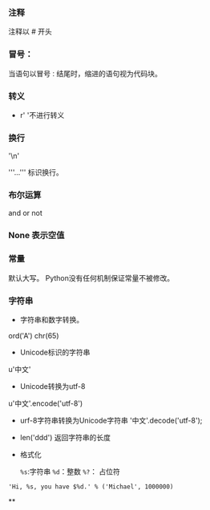 ### 注释

注释以 # 开头

### 冒号：

当语句以冒号`：`结尾时，缩进的语句视为代码块。

### 转义

* r' '不进行转义

### 换行

'\n'

'''...''' 标识换行。

### 布尔运算

and or not

### None 表示空值

### 常量

默认大写。
Python没有任何机制保证常量不被修改。
 
### 字符串

*  字符串和数字转换。

ord('A')
chr(65)

* Unicode标识的字符串

u'中文'

* Unicode转换为utf-8

u'中文'.encode('utf-8')

* urf-8字符串转换为Unicode字符串
 '中文'.decode('utf-8');
 
 * len('ddd') 返回字符串的长度

 * 格式化

    `%s`:字符串
    `%d`：整数
    `%?`： 占位符
    
  
```  
'Hi, %s, you have $%d.' % ('Michael', 1000000)

```    

**



